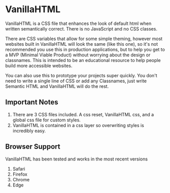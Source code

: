﻿# VanillaHTML

VanillaHTML is a CSS file that enhances the look of default html when written semantically correct. There is no JavaScript and no CSS classes.

There are CSS variables that allow for some simple theming, however most websites built in VanillaHTML will look the same (like this one), so it's not recommended you use this in production applications, but to help you get to a MVP (Minimal Viable Product) without worrying about the design or classnames.
This is intended to be an educational resource to help people build more accessible websites.

You can also use this to prototype your projects super quickly. You don't need to write a single line of CSS or add any Classnames, just write Semantic HTML and VanillaHTML will do the rest.

## Important Notes
1. There are 3 CSS files included. A css reset, VanillaHTML css, and a global css file for custom styles.
2. VanillaHTML is contained in a css layer so overwriting styles is incredibly easy.


## Browser Support
VanillaHTML has been tested and works in the most recent versions
1. Safari
2. Firefox
3. Chrome
4. Edge
